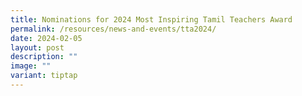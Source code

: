 ```yaml
---
title: Nominations for 2024 Most Inspiring Tamil Teachers Award
permalink: /resources/news-and-events/tta2024/
date: 2024-02-05
layout: post
description: ""
image: ""
variant: tiptap
---
```


